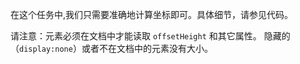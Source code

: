 在这个任务中,我们只需要准确地计算坐标即可。具体细节，请参见代码。

请注意：元素必须在文档中才能读取 `offsetHeight` 和其它属性。
隐藏的（`display:none`）或者不在文档中的元素没有大小。
